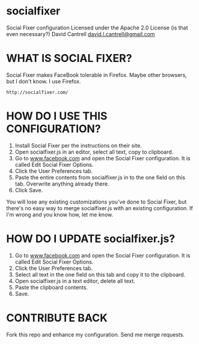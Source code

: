 socialfixer
===========

Social Fixer configuration
Licensed under the Apache 2.0 License (is that even necessary?)
David Cantrell <david.l.cantrell@gmail.com>


WHAT IS SOCIAL FIXER?
=====================

Social Fixer makes FaceBook tolerable in Firefox.  Maybe other browsers, but I
don't know.  I use Firefox.

    http://socialfixer.com/


HOW DO I USE THIS CONFIGURATION?
================================

1) Install Social Fixer per the instructions on their site.
2) Open socialfixer.js in an editor, select all text, copy to clipboard.
3) Go to www.facebook.com and open the Social Fixer configuration.  It is
   called Edit Social Fixer Options.
4) Click the User Preferences tab.
5) Paste the entire contents from socialfixer.js in to the one field on
   this tab.  Overwrite anything already there.
6) Click Save.

You will lose any existing customizations you've done to Social Fixer, but there's no easy way to merge socialfixer.js with an existing configuration.  If I'm wrong and you know how, let me know.


HOW DO I UPDATE socialfixer.js?
===============================

1) Go to www.facebook.com and open the Social Fixer configuration.  It is
   called Edit Social Fixer Options.
2) Click the User Preferences tab.
3) Select all text in the one field on this tab and copy it to the clipboard.
4) Open socialfixer.js in a text editor, delete all text.
5) Paste the clipboard contents.
6) Save.


CONTRIBUTE BACK
===============

Fork this repo and enhance my configuration.  Send me merge requests.
